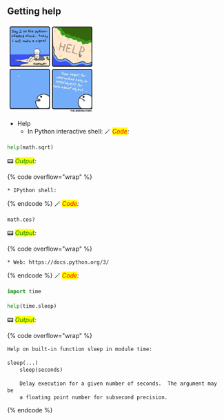 ## Getting help

<img src="../images/tr_02_04.jpg" width=40% />

* Help
    * In Python interactive shell:
🪄 _<mark style="color:red;">Code</mark><mark style="color:green;"></mark>:_

```python
help(math.sqrt)
```
📟 _<mark style="color:green;">Output</mark>:_

{% code overflow="wrap" %}
```
* IPython shell:
```
{% endcode %}
🪄 _<mark style="color:red;">Code</mark><mark style="color:green;"></mark>:_

```python
math.cos?
```
📟 _<mark style="color:green;">Output</mark>:_

{% code overflow="wrap" %}
```
* Web: https://docs.python.org/3/
```
{% endcode %}
🪄 _<mark style="color:red;">Code</mark><mark style="color:green;"></mark>:_

```python
import time

help(time.sleep)
```

📟 _<mark style="color:green;">Output</mark>:_

{% code overflow="wrap" %}
```
Help on built-in function sleep in module time:

sleep(...)
    sleep(seconds)
    
    Delay execution for a given number of seconds.  The argument may be
    a floating point number for subsecond precision.
```
{% endcode %}

